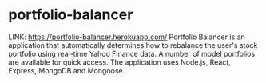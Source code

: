 # portfolio-balancer
LINK: https://portfolio-balancer.herokuapp.com/
Portfolio Balancer is an application that automatically determines how to rebalance the user's stock portfolio using real-time Yahoo Finance data.
A number of model portfolios are available for quick access.
The application uses Node.js, React, Express, MongoDB and Mongoose.
